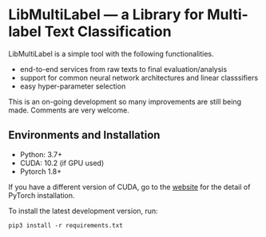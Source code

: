 # LibMultiLabel — a Library for Multi-label Text Classification

LibMultiLabel is a simple tool with the following functionalities.

- end-to-end services from raw texts to final evaluation/analysis
- support for common neural network architectures and linear classsifiers
- easy hyper-parameter selection

This is an on-going development so many improvements are still being made. Comments are very welcome.

## Environments and Installation
- Python: 3.7+
- CUDA: 10.2 (if GPU used)
- Pytorch 1.8+

If you have a different version of CUDA, go to the [website](https://pytorch.org/) for the detail of PyTorch installation.

To install the latest development version, run:
```
pip3 install -r requirements.txt
```
